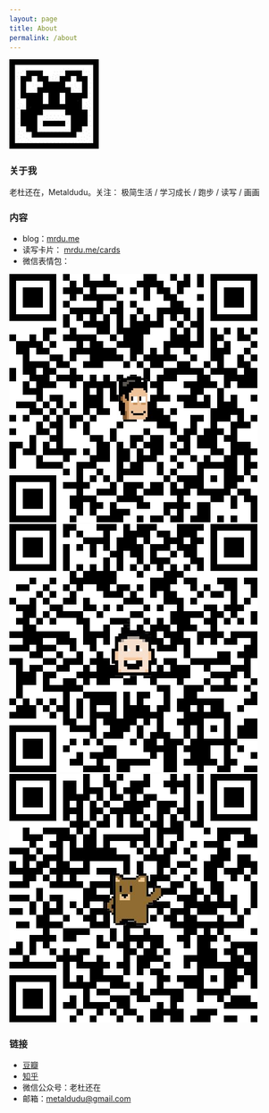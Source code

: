 ```yaml
---
layout: page
title: About
permalink: /about
---
```


![LOGO](/image/logo.jpg)

### 关于我

老杜还在，Metaldudu。关注： 极简生活 / 学习成长 / 跑步 / 读写 / 画画

### 内容

- blog：[mrdu.me](http://mrdu.me/)
- 读写卡片： [mrdu.me/cards](http://mrdu.me/cards)
- 微信表情包：

![像素大叔脸](/image/moji1.jpg) 
![像素小丁](/image/moji2.jpg) 
![像素熊阿波](/image/moji3.jpg) 

### 链接

 * [豆瓣](http://www.douban.com/people/metaldudu/)
 * [知乎](http://www.zhihu.com/people/metaldudu)
 * 微信公众号：老杜还在
 * 邮箱：metaldudu@gmail.com